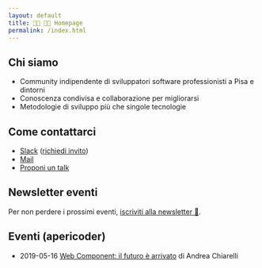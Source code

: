 ```yaml
---
layout: default
title: 👩‍💻 👨‍💻 Homepage
permalink: /index.html
---
```


## Chi siamo

* Community indipendente di sviluppatori software professionisti a Pisa e dintorni
* Conoscenza condivisa e collaborazione per migliorarsi
* Metodologie di sviluppo più che singole tecnologie

## Come contattarci

* [Slack](https://montacchiello.slack.com) ([richiedi invito](https://montacchiello-invites.herokuapp.com/))
* [Mail](mailto:montacchiello@gionn.net)
* [Proponi un talk](https://forms.gle/pZEhv3WJjmNcVdHL6)

## Newsletter eventi

Per non perdere i prossimi eventi, [iscriviti alla newsletter 📨](http://eepurl.com/gqRfon).

## Eventi (apericoder)

* 2019-05-16 [Web Component: il futuro è arrivato](https://www.eventbrite.it/e/biglietti-web-component-il-futuro-e-arrivato-apericoder-60531057021) di Andrea Chiarelli
